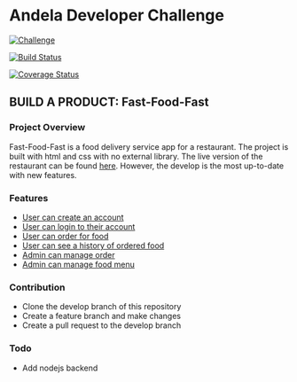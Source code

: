# Andela Developer Challenge

[![Challenge](https://img.shields.io/badge/Andela%20Challenge-Fast--Food--Fast-green.svg)](https://github.com/eltNEG/Fast-Food-Fast)

[![Build Status](https://travis-ci.org/eltNEG/Fast-Food-Fast.svg?branch=ci-integration)](https://travis-ci.org/eltNEG/Fast-Food-Fast)

[![Coverage Status](https://coveralls.io/repos/github/eltNEG/Fast-Food-Fast/badge.svg?branch=ci-integration-mocha)](https://coveralls.io/github/eltNEG/Fast-Food-Fast?branch=ci-integration-mocha)

## BUILD A PRODUCT: Fast-Food-Fast

### Project Overview
Fast-Food-Fast is a food delivery service app for a restaurant. The project is built with html and css with no external library. The live version of the restaurant can be found [here](https://eltneg.github.io/Fast-Food-Fast/UI/index.html). However, the develop is the most up-to-date with new features.

### Features
- [User can create an account](https://eltneg.github.io/Fast-Food-Fast/UI/sign-up.html)
- [User can login to their account](https://eltneg.github.io/Fast-Food-Fast/UI/index.html)
- [User can order for food](https://eltneg.github.io/Fast-Food-Fast/UI/order-food.html)
- [User can see a history of ordered food](https://eltneg.github.io/Fast-Food-Fast/UI/order-history.html)
- [Admin can manage order](https://eltneg.github.io/Fast-Food-Fast/UI/manage-order.html)
- [Admin can manage food menu](https://eltneg.github.io/Fast-Food-Fast/UI/manage-food-items.html)

### Contribution
- Clone the develop branch of this repository
- Create a feature branch and make changes
- Create a pull request to the develop branch

### Todo
- Add nodejs backend